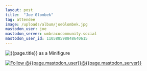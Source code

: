 ```yaml
---
layout: post
title:  "Joe Glombek"
tag: attendee
image: /uploads/album/joeGlombek.jpg
mastodon_user: joe
mastodon_server: umbracocommunity.social
mastodon_user_id: 110588598848640615
---
```


![{{page.title}} as a Minifigure]({{page.image}})

[![Follow @{{page.mastodon_user}}@{{page.mastodon_server}}](https://img.shields.io/mastodon/follow/{{page.mastodon_user_id}}?logo=mastodon&domain=https://{{page.mastodon_server}}&label=Follow%20%40{{page.mastodon_user}}%40{{page.mastodon_server}})](https://{{page.mastodon_server}}/@{{page.mastodon_user}})

